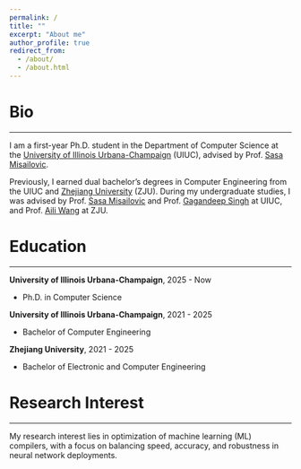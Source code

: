 ```yaml
---
permalink: /
title: ""
excerpt: "About me"
author_profile: true
redirect_from: 
  - /about/
  - /about.html
---
```


Bio
======

***
I am a first-year Ph.D. student in the Department of Computer Science at the [University of Illinois Urbana-Champaign](https://illinois.edu/) (UIUC), advised by Prof. [Sasa Misailovic](https://misailo.cs.illinois.edu/).

Previously, I earned dual bachelor’s degrees in Computer Engineering from the UIUC and [Zhejiang University](https://www.zju.edu.cn/) (ZJU). During my undergraduate studies, I was advised by Prof. [Sasa Misailovic](https://misailo.cs.illinois.edu/) and Prof. [Gagandeep Singh](https://ggndpsngh.github.io/) at UIUC, and Prof. [Aili Wang](https://person.zju.edu.cn/en/ailiwang) at ZJU.

Education
======

***

**University of Illinois Urbana-Champaign**, 2025 - Now
* Ph.D. in Computer Science

**University of Illinois Urbana-Champaign**, 2021 - 2025
* Bachelor of Computer Engineering 

**Zhejiang University**, 2021 - 2025
* Bachelor of Electronic and Computer Engineering

Research Interest
======

***

My research interest lies in optimization of machine learning (ML) compilers, with a focus on balancing speed, accuracy, and robustness in neural network deployments.


